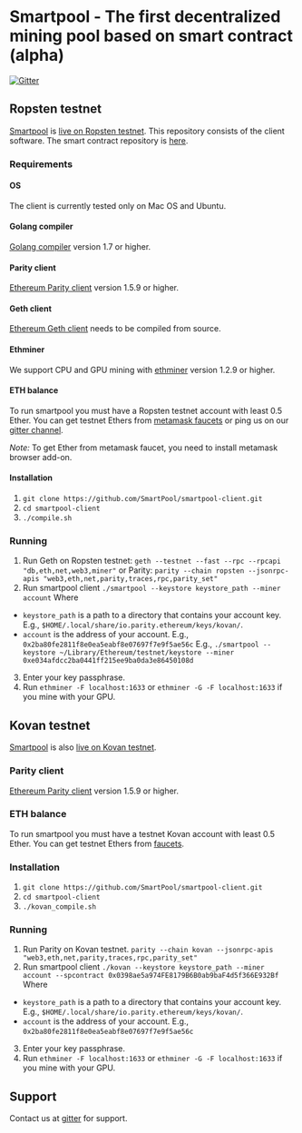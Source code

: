 # Smartpool - The first decentralized mining pool based on smart contract (alpha)
[![Gitter](https://img.shields.io/gitter/room/nwjs/nw.js.svg)](https://gitter.im/SmartPool/Lobby)

## Ropsten testnet
[Smartpool](http://smartpool.io) is [live on Ropsten testnet](https://ropsten.etherscan.io/address/0xf7d93bcb8e4372f46383ecee82f9adf1aa397ba9).
This repository consists of the client software.
The smart contract repository is [here](https://github.com/SmartPool/contracts).

### Requirements
#### OS
The client is currently tested only on Mac OS and Ubuntu.

#### Golang compiler
[Golang compiler](https://golang.org/) version 1.7 or higher.

#### Parity client
[Ethereum Parity client](https://github.com/paritytech/parity/releases) version 1.5.9 or higher.

#### Geth client
[Ethereum Geth client](https://github.com/ethereum/go-ethereum) needs to be compiled from source.

#### Ethminer
We support CPU and GPU mining with [ethminer](https://github.com/ethereum/cpp-ethereum) version 1.2.9 or higher.

#### ETH balance
To run smartpool you must have a Ropsten testnet account with least 0.5 Ether. You can get testnet Ethers from [metamask faucets](https://faucet.metamask.io/) or ping us on our [gitter channel](https://gitter.im/SmartPool/Lobby).

*Note:* To get Ether from metamask faucet, you need to install metamask browser add-on.


#### Installation
1. `git clone https://github.com/SmartPool/smartpool-client.git`
2. `cd smartpool-client`
3. `./compile.sh`

### Running
1. Run Geth on Ropsten testnet: `geth --testnet --fast --rpc --rpcapi "db,eth,net,web3,miner"` or Parity: `parity --chain ropsten --jsonrpc-apis "web3,eth,net,parity,traces,rpc,parity_set"`
2. Run smartpool client `./smartpool --keystore keystore_path --miner account`
Where
- `keystore_path` is a path to a directory that contains your account key. E.g., `$HOME/.local/share/io.parity.ethereum/keys/kovan/`.
- `account` is the address of your account. E.g., `0x2ba80fe2811f8e0ea5eabf8e07697f7e9f5ae56c`
E.g., `./smartpool --keystore ~/Library/Ethereum/testnet/keystore --miner 0xe034afdcc2ba0441ff215ee9ba0da3e86450108d`
3. Enter your key passphrase.
4. Run `ethminer -F localhost:1633` or `ethminer -G -F localhost:1633` if you mine with your GPU.

## Kovan testnet

[Smartpool](http://smartpool.io) is also [live on Kovan testnet](https://kovan.etherscan.io/address/0x0398ae5a974fe8179b6b0ab9baf4d5f366e932bf).

### Parity client
[Ethereum Parity client](https://github.com/paritytech/parity/releases) version 1.5.9 or higher.

### ETH balance
To run smartpool you must have a testnet Kovan account with least 0.5 Ether. You can get testnet Ethers from [faucets](https://github.com/kovan-testnet/faucet).

### Installation
1. `git clone https://github.com/SmartPool/smartpool-client.git`
2. `cd smartpool-client`
3. `./kovan_compile.sh`

### Running
1. Run Parity on Kovan testnet. `parity --chain kovan --jsonrpc-apis "web3,eth,net,parity,traces,rpc,parity_set"`
2. Run smartpool client `./kovan --keystore keystore_path --miner account --spcontract 0x0398ae5a974FE8179B6B0ab9baF4d5f366E932Bf`
Where
- `keystore_path` is a path to a directory that contains your account key. E.g., `$HOME/.local/share/io.parity.ethereum/keys/kovan/`.
- `account` is the address of your account. E.g., `0x2ba80fe2811f8e0ea5eabf8e07697f7e9f5ae56c`
3. Enter your key passphrase.
4. Run `ethminer -F localhost:1633` or `ethminer -G -F localhost:1633` if you mine with your GPU.

## Support
Contact us at [gitter](https://gitter.im/SmartPool/Lobby) for support.
